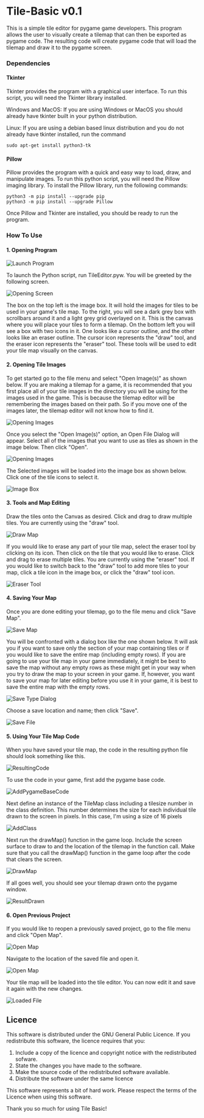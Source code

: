 # Tile-Basic v0.1
This is a simple tile editor for pygame game developers. This program allows the user to visually create a tilemap that can then be exported as pygame code. The resulting code will create pygame code that will load the tilemap and draw it to the pygame screen.

### Dependencies
#### Tkinter
Tkinter provides the program with a graphical user interface. To run this script, you will need the Tkinter library installed. 

Windows and MacOS:
  If you are using Windows or MacOS you should already have tkinter built in your python distribution.

Linux:
  If you are using a debian based linux distribution and you do not already have tkinter installed, run the command
  ```
  sudo apt-get install python3-tk
  ```
#### Pillow
Pillow provides the program with a quick and easy way to load, draw, and manipulate images. To run this python script, you will need the Pillow imaging library. To install the Pillow library, run the following commands:

```
python3 -m pip install --upgrade pip
python3 -m pip install --upgrade Pillow
```
Once Pillow and Tkinter are installed, you should be ready to run the program.

### How To Use
#### 1. Opening Program
![Launch Program](https://user-images.githubusercontent.com/71729368/135165553-6b96e732-dc10-4fcc-a8f0-abb564947682.jpg)

To launch the Python script, run TileEditor.pyw. You will be greeted by the following screen.

![Opening Screen](https://user-images.githubusercontent.com/71729368/135165738-bd5fa826-2ee9-4518-9bf0-2fc0a2411eb9.jpg)



The box on the top left is the image box. It will hold the images for tiles to be used in your game's tile map. To the right, you will see a dark grey box with scrollbars around it and a light grey grid overlayed on it. This is the canvas where you will place your tiles to form a tilemap. On the bottom left you will see a box with two icons in it. One looks like a cursor outline, and the other looks like an eraser outline. The cursor icon represents the "draw" tool, and the eraser icon represents the "eraser" tool. These tools will be used to edit your tile map visually on the canvas.

#### 2. Opening Tile Images
To get started go to the file menu and select "Open Image(s)" as shown below. If you are making a tilemap for a game, it is recommended that you first place all of your tile images in the directory you will be using for the images used in the game. This is because the tilemap editor will be remembering the images based on their path. So if you move one of the images later, the tilemap editor will not know how to find it.

![Opening Images](https://user-images.githubusercontent.com/71729368/135165963-43be5d2f-38ad-4eb2-bc32-076cc84c6d8c.jpg)

Once you select the "Open Image(s)" option, an Open File Dialog will appear. Select all of the images that you want to use as tiles as shown in the image below. Then click "Open".


![Opening Images](https://user-images.githubusercontent.com/71729368/135165091-3306bc57-54bc-4db4-956b-47e9d2c2069f.jpg)

The Selected images will be loaded into the image box as shown below. Click one of the tile icons to select it.

![Image Box](https://user-images.githubusercontent.com/71729368/135165094-38b8f60c-8ad3-4474-a3f9-030203f85735.jpg)

#### 3. Tools and Map Editing

Draw the tiles onto the Canvas as desired. Click and drag to draw multiple tiles. You are currently using the "draw" tool. 

![Draw Map](https://user-images.githubusercontent.com/71729368/135165098-0afbf8e5-dd7d-4b34-b537-ff615b626f52.jpg)

If you would like to erase any part of your tile map, select the eraser tool by clicking on its icon. Then click on the tile that you would like to erase. Click and drag to erase multiple tiles. You are currently using the "eraser" tool. If you would like to switch back to the "draw" tool to add more tiles to your map, click a tile icon in the image box, or click the "draw" tool icon.

![Eraser Tool](https://user-images.githubusercontent.com/71729368/135165101-1e16dfc8-e10d-479d-900c-43f3aa5a7483.jpg)

#### 4. Saving Your Map

Once you are done editing your tilemap, go to the file menu and click "Save Map".

![Save Map](https://user-images.githubusercontent.com/71729368/135165108-d1d02099-0602-437c-b00e-a0eb16dbe6d7.jpg)

You will be confronted with a dialog box like the one shown below. It will ask you if you want to save only the section of your map containing tiles or if you would like to save the entire map (including empty rows). If you are going to use your tile map in your game immediately, it might be best to save the map without any empty rows as these might get in your way when you try to draw the map to your screen in your game. If, however, you want to save your map for later editing before you use it in your game, it is best to save the entire map with the empty rows.

![Save Type Dialog](https://user-images.githubusercontent.com/71729368/135165110-477a8049-5830-4db3-af3a-65c1bdc0e5a4.jpg)

Choose a save location and name; then click "Save".

![Save File](https://user-images.githubusercontent.com/71729368/135165556-f7b99457-6eca-4083-863a-6f78e71be562.jpg)

#### 5. Using Your Tile Map Code
When you have saved your tile map, the code in the resulting python file should look something like this.

![ResultingCode](https://user-images.githubusercontent.com/71729368/135184378-10ec1858-623b-4ffd-ba3b-c5998c58e98f.jpg)

To use the code in your game, first add the pygame base code.

![AddPygameBaseCode](https://user-images.githubusercontent.com/71729368/135184373-6d89de7c-64b6-493b-8e8a-2018b826cc68.jpg)

Next define an instance of the TileMap class including a tilesize number in the class definition. This number determines the size for each individual tile drawn to the screen in pixels. In this case, I'm using a size of 16 pixels

![AddClass](https://user-images.githubusercontent.com/71729368/135184367-15ea51bb-b10d-4988-9dae-544c4e0948ba.jpg)

Next run the drawMap() function in the game loop. Include the screen surface to draw to and the location of the tilemap in the function call. Make sure that you call the drawMap() function in the game loop after the code that clears the screen.

![DrawMap](https://user-images.githubusercontent.com/71729368/135184374-bbfd44dc-abc2-44d4-99a3-124820b1c03c.jpg)

If all goes well, you should see your tilemap drawn onto the pygame window.

![ResultDrawn](https://user-images.githubusercontent.com/71729368/135184376-a9307d06-0c93-4843-b300-f67a8cccf4a0.jpg)

#### 6. Open Previous Project

If you would like to reopen a previously saved project, go to the file menu and click "Open Map".

![Open Map](https://user-images.githubusercontent.com/71729368/135165562-66deae26-fc43-4c1d-b234-e24953b16e2b.jpg)

Navigate to the location of the saved file and open it.

![Open Map](https://user-images.githubusercontent.com/71729368/135165566-f3067213-16ba-46f1-8b6f-7c002cec0a8d.jpg)

Your tile map will be loaded into the tile editor. You can now edit it and save it again with the new changes.

![Loaded File](https://user-images.githubusercontent.com/71729368/135165569-6e3bda35-caaa-4134-90ae-4e6d70a8a955.jpg)

## Licence

This software is distributed under the GNU General Public Licence. If you redistribute this software, the licence requires that you:

1. Include a copy of the licence and copyright notice with the redistributed sofware.
2. State the changes you have made to the software.
3. Make the source code of the redistributed software available.
4. Distribute the software under the same licence

This software represents a bit of hard work. Please respect the terms of the Licence when using this software. 

Thank you so much for using Tile Basic!
